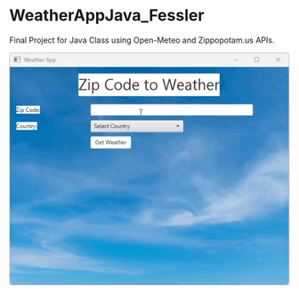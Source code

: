# WeatherAppJava_Fessler
Final Project for Java Class using Open-Meteo and Zippopotam.us APIs.

![Screen Recording](src/images/screen-recording.gif)